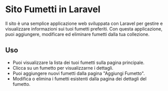 # Sito Fumetti in Laravel

Il sito è una semplice applicazione web sviluppata con Laravel per gestire e visualizzare informazioni sui tuoi fumetti preferiti. Con questa applicazione, puoi aggiungere, modificare ed eliminare fumetti dalla tua collezione.

## Uso

-   Puoi visualizzare la lista dei tuoi fumetti sulla pagina principale.
-   Clicca su un fumetto per visualizzarne i dettagli.
-   Puoi aggiungere nuovi fumetti dalla pagina "Aggiungi Fumetto".
-   Modifica o elimina i fumetti esistenti dalla pagina dei dettagli del fumetto.
